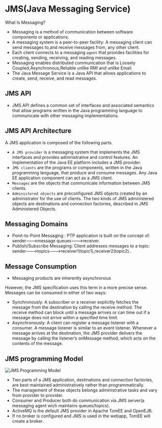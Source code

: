 JMS(Java Messaging Service)
============================
What Is Messaging?
- Messaging is a method of communication between software components or applications.
- A messaging system is a peer-to-peer facility: A messaging client can send messages to,and receive messages from, any other client.
- Each client connects to a messaging `agent` that provides facilities for creating, sending, receiving, and reading messages.
- Messaging enables distributed communication that is Loosely Coupled,Asynchronous,Reliable unlike RMI and unlike Email.
- The Java Message Service is a Java API that allows applications to create, send, receive, and read messages.

JMS API
--------
- JMS API defines a common set of interfaces and associated semantics that allow programs written
  in the Java programming language to communicate with other messaging implementations.

JMS API Architecture
---------------------
A JMS application is composed of the following parts.
- `A JMS provider` is a messaging system that implements the JMS interfaces and provides administrative and control features. An implementation of the Java EE platform includes a JMS provider.
- `JMS clients` are the programs or components, written in the Java programming language, that produce and consume messages. Any Java EE application component can act as a JMS client.
- `Messages` are the objects that communicate information between JMS clients.
- `Administered objects` are preconfigured JMS objects created by an administrator for the use of clients. The two kinds of JMS administered objects are destinations and connection factories, described in JMS Administered Objects.

Messaging Domains
-----------------
- Point-to-Point Messaging : PTP application is built on the concept of: sender--->message queues--->receiver.
- Publish/Subscribe Messaging: Client addresses messages to a topic: sender--->topics--->receiver1(topic1),receiver2(topic2)..

Message Consumption
-------------------
- Messaging products are inherently asynchronous

However, the JMS specification uses this term in a more precise sense. Messages can be consumed in either of two ways:
- Synchronously: A subscriber or a receiver explicitly fetches the message from the destination by calling the receive method.
                 The receive method can block until a message arrives or can time out if a message does not arrive within a specified time limit.
- Asynchronously: A client can register a message listener with a consumer. A message listener is similar to an event listener.
                  Whenever a message arrives at the destination, the JMS provider delivers the message by calling the listener’s onMessage method,
                  which acts on the contents of the message.


JMS programming Model
----------------------
![JMS Programming Model](docs/jms-programmingModel.gif")

- Two parts of a JMS application, destinations and connection factories, are best maintained administratively rather than programmatically.
- The management of these objects belongs administrative tasks and vary from provider to provider.
- Consumer and Producer both do communication via JMS server(a messaging agent wich maintains queues/topics).
- ActiveMQ is the default JMS provider in Apache TomEE and OpenEJB.
- If no broker is configured and JMS is used in the webapp, TomEE will create a broker.